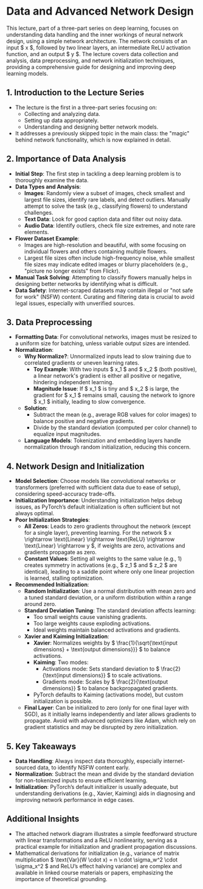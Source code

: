 # Data and Advanced Network Design

This lecture, part of a three-part series on deep learning, focuses on understanding data handling and the inner workings of neural network design, using a simple network architecture. The network consists of an input $ x $, followed by two linear layers, an intermediate ReLU activation function, and an output $ y $. The lecture covers data collection and analysis, data preprocessing, and network initialization techniques, providing a comprehensive guide for designing and improving deep learning models.

## 1. Introduction to the Lecture Series
- The lecture is the first in a three-part series focusing on:
  - Collecting and analyzing data.
  - Setting up data appropriately.
  - Understanding and designing better network models.
- It addresses a previously skipped topic in the main class: the "magic" behind network functionality, which is now explained in detail.

## 2. Importance of Data Analysis
- **Initial Step**: The first step in tackling a deep learning problem is to thoroughly examine the data.
- **Data Types and Analysis**:
  - **Images**: Randomly view a subset of images, check smallest and largest file sizes, identify rare labels, and detect outliers. Manually attempt to solve the task (e.g., classifying flowers) to understand challenges.
  - **Text Data**: Look for good caption data and filter out noisy data.
  - **Audio Data**: Identify outliers, check file size extremes, and note rare elements.
- **Flower Dataset Example**:
  - Images are high-resolution and beautiful, with some focusing on individual flowers and others containing multiple flowers.
  - Largest file sizes often include high-frequency noise, while smallest file sizes may indicate edited images or blurry placeholders (e.g., "picture no longer exists" from Flickr).
- **Manual Task Solving**: Attempting to classify flowers manually helps in designing better networks by identifying what is difficult.
- **Data Safety**: Internet-scraped datasets may contain illegal or "not safe for work" (NSFW) content. Curating and filtering data is crucial to avoid legal issues, especially with unverified sources.

## 3. Data Preprocessing
- **Formatting Data**: For convolutional networks, images must be resized to a uniform size for batching, unless variable output sizes are intended.
- **Normalization**:
  - **Why Normalize?**: Unnormalized inputs lead to slow training due to correlated gradients or uneven learning rates.
    - **Toy Example**: With two inputs $ x_1 $ and $ x_2 $ (both positive), a linear network's gradient is either all positive or negative, hindering independent learning.
    - **Magnitude Issue**: If $ x_1 $ is tiny and $ x_2 $ is large, the gradient for $ x_1 $ remains small, causing the network to ignore $ x_1 $ initially, leading to slow convergence.
  - **Solution**:
    - Subtract the mean (e.g., average RGB values for color images) to balance positive and negative gradients.
    - Divide by the standard deviation (computed per color channel) to equalize input magnitudes.
  - **Language Models**: Tokenization and embedding layers handle normalization through random initialization, reducing this concern.

## 4. Network Design and Initialization
- **Model Selection**: Choose models like convolutional networks or transformers (preferred with sufficient data due to ease of setup), considering speed-accuracy trade-offs.
- **Initialization Importance**: Understanding initialization helps debug issues, as PyTorch’s default initialization is often sufficient but not always optimal.
- **Poor Initialization Strategies**:
  - **All Zeros**: Leads to zero gradients throughout the network (except for a single layer), preventing learning. For the network $ x \rightarrow \text{Linear} \rightarrow \text{ReLU} \rightarrow \text{Linear} \rightarrow y $, if weights are zero, activations and gradients propagate as zero.
  - **Constant Values**: Setting all weights to the same value (e.g., 1) creates symmetry in activations (e.g., $ z_1 $ and $ z_2 $ are identical), leading to a saddle point where only one linear projection is learned, stalling optimization.
- **Recommended Initialization**:
  - **Random Initialization**: Use a normal distribution with mean zero and a tuned standard deviation, or a uniform distribution within a range around zero.
  - **Standard Deviation Tuning**: The standard deviation affects learning:
    - Too small weights cause vanishing gradients.
    - Too large weights cause exploding activations.
    - Ideal weights maintain balanced activations and gradients.
  - **Xavier and Kaiming Initialization**:
    - **Xavier**: Normalizes weights by $ \frac{1}{\sqrt{\text{input dimensions} + \text{output dimensions}}} $ to balance activations.
    - **Kaiming**: Two modes:
      - Activations mode: Sets standard deviation to $ \frac{2}{\text{input dimensions}} $ to scale activations.
      - Gradients mode: Scales by $ \frac{2}{\text{output dimensions}} $ to balance backpropagated gradients.
    - PyTorch defaults to Kaiming (activations mode), but custom initialization is possible.
  - **Final Layer**: Can be initialized to zero (only for one final layer with SGD), as it initially learns independently and later allows gradients to propagate. Avoid with advanced optimizers like Adam, which rely on gradient statistics and may be disrupted by zero initialization.

## 5. Key Takeaways
- **Data Handling**: Always inspect data thoroughly, especially internet-sourced data, to identify NSFW content early.
- **Normalization**: Subtract the mean and divide by the standard deviation for non-tokenized inputs to ensure efficient learning.
- **Initialization**: PyTorch’s default initializer is usually adequate, but understanding derivations (e.g., Xavier, Kaiming) aids in diagnosing and improving network performance in edge cases.

## Additional Insights
- The attached network diagram illustrates a simple feedforward structure with linear transformations and a ReLU nonlinearity, serving as a practical example for initialization and gradient propagation discussions.
- Mathematical derivations for initialization (e.g., variance of matrix multiplication $ \text{Var}(W \cdot x) = n \cdot \sigma_w^2 \cdot \sigma_x^2 $ and ReLU’s effect halving variance) are complex and available in linked course materials or papers, emphasizing the importance of theoretical grounding.

